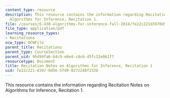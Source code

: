 ```yaml
---
content_type: resource
description: This resource contains the information regarding Recitation Notes on
  Algorithms for Inference, Recitation 1.
file: /courses/6-438-algorithms-for-inference-fall-2014/fe22c221d3970d565fd98272248f2320_MIT6_438F14_rec1.pdf
file_type: application/pdf
learning_resource_types:
- Recitations
ocw_type: OCWFile
parent_title: Recitations
parent_type: CourseSection
parent_uid: 95d99fa6-b4c9-e0e4-c0c6-45fc32e061f7
resourcetype: Document
title: Recitation Notes on Algorithms for Inference, Recitation 1
uid: fe22c221-d397-0d56-5fd9-8272248f2320
---
```

This resource contains the information regarding Recitation Notes on Algorithms for Inference, Recitation 1.

